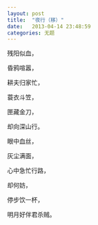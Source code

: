 ```yaml
---
layout: post
title:  "夜行（移）"
date:   2013-04-14 23:48:59
categories: 无题
---
```


残阳似血，

昏鸦喧嚣，

耕夫归家忙，

蓑衣斗笠，

匣藏金刀，

却向深山行。

眼中血丝，

灰尘满面，

心中急忙行路，

却何妨，

停步饮一杯，

明月好伴君杀贼。

